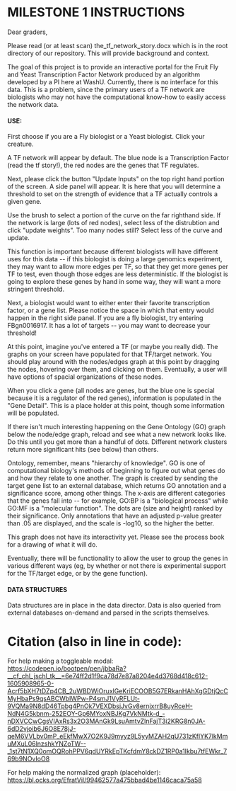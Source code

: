 # MILESTONE 1 INSTRUCTIONS

Dear graders,

Please read (or at least scan) the_tf_network_story.docx which is in the root directory of our repository. This will provide background and context.

The goal of this project is to provide an interactive portal for the Fruit Fly and Yeast Transcription Factor Network produced by an algorithm developed by a PI here at WashU. Currently, there is no interface for this data. This is a problem, since the primary users of a TF network are biologists who may not have the computational know-how to easily access the network data.

#### USE:

First choose if you are a Fly biologist or a Yeast biologist. Click your creature.

A TF network will appear by default. The blue node is a Transcription Factor (read the tf story!), the red nodes are the genes that TF regulates.

Next, please click the button "Update Inputs" on the top right hand portion of the screen. A side panel will appear. It is here that you will determine a threshold to set on the strength of evidence that a TF actually controls a given gene. 

Use the brush to select a portion of the curve on the far righthand side. If the network is large (lots of red nodes), select less of the distrubtion and click "update weights". Too many nodes still? Select less of the curve and update.

This function is important because different biologists will have different uses for this data -- if this biologist is doing a large genomics experiment, they may want to allow more edges per TF, so that they get more genes per TF to test, even though those edges are less deterministic. If the biologist is going to explore these genes by hand in some way, they will want a more stringent threshold.

Next, a biologist would want to either enter their favorite transcription factor, or a gene list. Please notice the space in which that entry would happen in the right side panel. If you are a fly biologist, try entering FBgn0016917. It has a lot of targets -- you may want to decrease your threshold!

At this point, imagine you've entered a TF (or maybe you really did). The graphs on your screen have populated for that TF/target network. You should play around with the nodes/edges graph at this point by dragging the nodes, hovering over them, and clicking on them. Eventually, a user will have options of spacial organizations of these nodes.

When you click a gene (all nodes are genes, but the blue one is special because it is a regulator of the red genes), information is populated in the "Gene Detail". This is a place holder at this point, though some information will be populated.

If there isn't much interesting happening on the Gene Ontology (GO) graph below the node/edge graph, reload and see what a new network looks like. Do this until you get more than a handful of dots. Different network clusters return more significant hits (see below) than others.

Ontology, remember, means "hierarchy of knowledge". GO is one of computational biology's methods of beginning to figure out what genes do and how they relate to one another. The graph is created by sending the target gene list to an external database, which returns GO annotation and a significance score, among other things. The x-axis are different categories that the genes fall into -- for example, GO:BP is a "biological process" while GO:MF is a "molecular function". The dots are (size and height) ranked by their significance. Only annotations that have an adjusted p-value greater than .05 are displayed, and the scale is -log10, so the higher the better.

This graph does not have its interactivity yet. Please see the process book for a drawing of what it will do.

Eventually, there will be functionality to allow the user to group the genes in various different ways (eg, by whether or not there is experimental support for the TF/target edge, or by the gene function).

#### DATA STRUCTURES
Data structures are in place in the data director. Data is also queried from external databases on-demand and parsed in the scripts themselves. 

# Citation (also in line in code):


For help making a toggleable modal:
https://codepen.io/bootpen/pen/jbbaRa?__cf_chl_jschl_tk__=6e74ff2d1f9ca78d7e87a8204e4d3768d418c612-1605908965-0-Acrf5bXH7tDZp4CB_2uWBDWiOruxlGeKriECOOB5G7ERkanHAhXgGDtjQcCMyHbaPs9qsABCWbIWPw-P4smJ1VyRFLUt-9VQMa9N8dD46Tpbg4PnOk7VEXDbsjJvGv8ernjxrrB8uyRceH-NdN4G5kbnm-252EOY-Gp6MYoxNBJKg7VkNMtk-d_-nDXVCCwCgsVIAxRs3x2O3MAnGk9LsuAmtvZlnFajT3i2KRG8n0JA-6dD2vjoib6J6O8E78jJ-qeM6VVLbv0mP_eEkfMwX7O2K9J9myyz9L5yyMZAH2qU731zKflYK7lkMmuMXuL06lnzshkYNZoTW--_1st7tN1XQ0omOQRohPPV6qdUYRkEpTKcfdmY8ckDZ1RP0a1Ikbu7tfEWkr_769b9NOvIoO8

For help making the normalized graph (placeholder): 
https://bl.ocks.org/EfratVil/99462577a475bbad4be1146caca75a58
